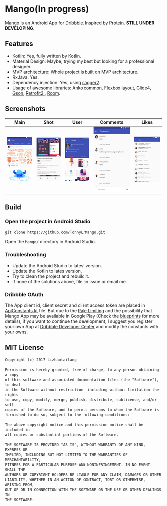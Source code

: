 # Mango(In progress)

Mango is an Android App for [Dribbble](https://dribbble.com/). Inspired by [Protein](https://github.com/gejiaheng/Protein). **STILL UNDER DEVELOPING**.

## Features
+ Kotlin: Yes, fully written by Kotlin.
+ Material Design: Maybe, trying my best but looking for a professional designer.
+ MVP architecture: Whole project is built on MVP architecture.
+ RxJava: Yes.
+ Dependency injection: Yes, using [dagger2](https://github.com/google/dagger).
+ Usage of awesome libraries: [Anko common](https://github.com/Kotlin/anko), [Flexbox layout](https://github.com/google/flexbox-layout), [Glide4](https://github.com/bumptech/glide), [Gson](https://github.com/google/gson), [Retrofit2 ](https://github.com/square/retrofit),   [Room](https://developer.android.com/topic/libraries/architecture/room.html).

## Screenshots

| Main     | Shot     | User     | Comments | Likes
| :-------------: | :-------------: | :-------------: | :-------------: | :-------------: |
| ![Main](./art/Main.png)       | ![Shot](./art/Shot.png)       | ![User](./art/User.png)       | ![Comments](./art/Comments.png)       | ![Likes](./art/Likes.png)       |

## Build
### Open the project in Android Studio
```
git clone https://github.com/TonnyL/Mango.git
```

Open the `Mango/` directory in Android Studio.

### Troubleshooting
+ Update the Android Studio to latest version.
+ Update the Kotlin to lates version.
+ Try to clean the project and rebuild it.
+ If none of the solutions above, file an issue or email me.

### Dribbble OAuth
The App client id, client secret and client access token are placed in [ApiConstants.kt](./app/src/main/java/io/github/tonnyl/mango/retrofit/ApiConstants.kt) file. But due to the [Rate Limiting](http://developer.dribbble.com/v1/#rate-limiting) and the possibility that Mango App may be available in Google Play (Check the [blueprints](https://github.com/TonnyL/Mango/wiki/Blueprints) for more details), if you want to continue the development, I suggest you register your own App at [Dribbble Developer Center](https://dribbble.com/account/applications/new) and modify the constants with your owns.

## MIT License
```
Copyright (c) 2017 Lizhaotailang

Permission is hereby granted, free of charge, to any person obtaining a copy
of this software and associated documentation files (the "Software"), to deal
in the Software without restriction, including without limitation the rights
to use, copy, modify, merge, publish, distribute, sublicense, and/or sell
copies of the Software, and to permit persons to whom the Software is
furnished to do so, subject to the following conditions:

The above copyright notice and this permission notice shall be included in
all copies or substantial portions of the Software.

THE SOFTWARE IS PROVIDED "AS IS", WITHOUT WARRANTY OF ANY KIND, EXPRESS OR
IMPLIED, INCLUDING BUT NOT LIMITED TO THE WARRANTIES OF MERCHANTABILITY,
FITNESS FOR A PARTICULAR PURPOSE AND NONINFRINGEMENT. IN NO EVENT SHALL THE
AUTHORS OR COPYRIGHT HOLDERS BE LIABLE FOR ANY CLAIM, DAMAGES OR OTHER
LIABILITY, WHETHER IN AN ACTION OF CONTRACT, TORT OR OTHERWISE, ARISING FROM,
OUT OF OR IN CONNECTION WITH THE SOFTWARE OR THE USE OR OTHER DEALINGS IN
THE SOFTWARE.
```
